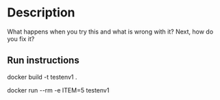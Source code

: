 # Description

What happens when you try this and what is wrong with it? Next, how do you fix it?

## Run instructions

docker build -t testenv1 .

docker run --rm -e ITEM=5 testenv1

